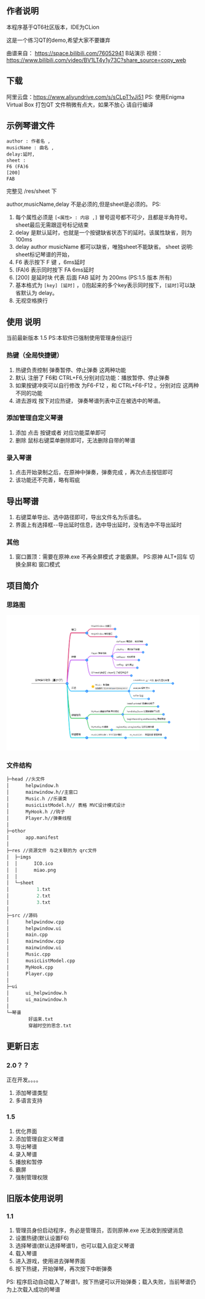 ## 作者说明

本程序基于QT6社区版本，IDE为CLion

这是一个练习QT的demo,希望大家不要嫌弃

曲谱来自：
https://space.bilibili.com/76052941
B站演示 视频：https://www.bilibili.com/video/BV1LT4y1y73C?share_source=copy_web

## 下载
阿里云盘：https://www.aliyundrive.com/s/sCLpT1vJi51
PS: 使用Enigma Virtual Box 打包QT 文件稍微有点大，如果不放心 请自行编译
## 示例琴谱文件
```txl
author : 作者名 ,
musicName : 曲名 ,
delay:延时,
sheet :
F6 (FA)6
[200]
FAB
```
完整见 /res/sheet 下

author,musicName,delay 不是必须的,但是sheet是必须的。
PS:
1. 每个属性必须是 `[<属性> : 内容 ,]`  冒号逗号都不可少，且都是半角符号。sheet最后无需跟逗号标记结束
2. delay 是默认延时，也就是一个按键缺省状态下的延时。该属性缺省，则为100ms
3. delay author musicName  都可以缺省，唯独sheet不能缺省。
sheet 说明:
sheet标记琴谱的开始，
1. F6 表示按下 F 键 ，6ms延时
2. (FA)6 表示同时按下 FA 6ms延时
3. [200] 是延时块 代表 后面 FAB 延时 为 200ms (PS:1.5 版本 所有)
4. 基本格式为 `[key] [延时]` ，()抱起来的多个key表示同时按下，`[延时]`可以缺省默认为 delay。
5. 无视空格换行

## 使用 说明
当前最新版本 1.5
PS:本软件已强制使用管理身份运行

### 热键（全局快捷键）

1. 热键负责控制 弹奏暂停、停止弹奏 这两种功能
2. 默认 注册了 F6和 CTRL+F6,分别对应功能：播放暂停、停止弹奏 
3. 如果按键冲突可以自行修改 为F6-F12 ，和 CTRL+F6-F12 。分别对应 这两种不同的功能
4. 进去游戏 按下对应热键， 弹奏琴谱列表中正在被选中的琴谱。
### 添加管理自定义琴谱
1. 添加 点击 按键或者 对应功能菜单即可
2. 删除 鼠标右键菜单删除即可，无法删除自带的琴谱
### 录入琴谱
1. 点击开始录制之后，在原神中弹奏，弹奏完成 ，再次点击按钮即可
2. 该功能还不完善，略有瑕疵
## 导出琴谱
1. 右键菜单导出、选中路径即可，导出文件名为乐谱名。
2. 界面上有选择框--导出延时信息，选中导出延时，没有选中不导出延时
### 其他
1. 窗口置顶：需要在原神.exe 不再全屏模式 才能霸屏。 PS:原神 ALT+回车 切换全屏和 窗口模式

## 项目简介

### 思路图

 <img src="img/image-20220222185903162.png" alt="image-20220222185903162" style="zoom:67%;" />

### 文件结构

```tcl
├─head //头文件
│      helpwindow.h
│      mainwindow.h//主窗口
│      Music.h //乐谱类
│      musicListModel.h// 表格 MVC设计模式设计
│      MyHook.h //钩子
│      Player.h//弹奏线程
│
├─othor
│      app.manifest
│
├─res //资源文件 与之关联的为 qrc文件
│  ├─imgs
│  │      ICO.ico
│  │      miao.png
│  │
│  └─sheet
│          1.txt
│          2.txt
│          3.txt
│
├─src //源码
│      helpwindow.cpp
│      helpwindow.ui
│      main.cpp
│      mainwindow.cpp
│      mainwindow.ui
│      Music.cpp
│      musicListModel.cpp
│      MyHook.cpp
│      Player.cpp
│
├─ui
│      ui_helpwindow.h
│      ui_mainwindow.h
│
└─琴谱
        好运来.txt
        穿越时空的思念.txt
```



## 更新日志
### 2.0？？
正在开发。。。。
1. 添加琴谱类型
2. 多语言支持

### 1.5
1. 优化界面
2. 添加管理自定义琴谱
3. 导出琴谱
4. 录入琴谱
5. 播放和暂停
6. 霸屏
7. 强制管理权限


## 旧版本使用说明

### 1.1
1. 管理员身份启动程序，务必是管理员，否则原神.exe 无法收到按键消息
2. 设置热键(默认设置F6)
3. 选择琴谱(默认选择琴谱1)，也可以载入自定义琴谱
4. 载入琴谱
4. 进入游戏，使用进去弹琴界面
5. 按下热键，开始弹琴，再次按下中断弹奏

PS: 程序启动自动载入了琴谱1，按下热键可以开始弹奏；载入失败，当前琴谱仍为上次载入成功的琴谱



